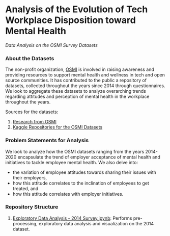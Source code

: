 # Analysis of the Evolution of Tech Workplace Disposition toward Mental Health
*Data Analysis on the OSMI Survey Datasets*

### About the Datasets
The non-profit organization, [OSMI](https://osmihelp.org/) is involved in raising awareness and providing resources to support mental health and wellness in tech and open source communities. It has contributed to the public a repository of datasets, collected throughout the years since 2014 through questionnaires. We look to aggregate these datasets to analyze overarching trends regarding attitudes and perception of mental health in the workplace throughout the years.

Sources for the datasets: 
1. [Research from OSMI](https://osmihelp.org/research)
2. [Kaggle Repositories for the OSMI Datasets](https://www.kaggle.com/osmi/mental-health-in-tech-survey)

### Problem Statements for Analysis
We look to analyze how the OSMI datasets ranging from the years 2014-2020 encapsulate the trend of employer acceptance of mental health and initiatives to tackle
employee mental health. We also delve into: 
- the variation of employee attitudes towards sharing their issues with their employers,
- how this attitude correlates to the inclination of employees to get treated, and 
- how this attitude correlates with employer initiatives.

### Repository Structure 
1. [Exploratory Data Analysis - 2014 Survey.ipynb](https://github.com/Data-Analytics-Team-PESU/OSMI-Data-Analysis/blob/main/Exploratory%20Data%20Analysis%20-%202014%20Survey.ipynb): Performs pre-processing, exploratory data analysis and visualization on the 2014 dataset.
